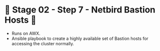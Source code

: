 # 🚧 Stage 02 - Step 7 - Netbird Bastion Hosts 🚧
* Runs on AWX.
* Ansible playbook to create a highly available set of Bastion hosts for accessing the cluster normally.